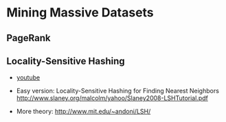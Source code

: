 
# Mining Massive Datasets

## PageRank

## Locality-Sensitive Hashing

* [youtube](https://www.youtube.com/watch?v=Arni-zkqMBA)

* Easy version: Locality-Sensitive Hashing for Finding Nearest Neighbors http://www.slaney.org/malcolm/yahoo/Slaney2008-LSHTutorial.pdf

* More theory: http://www.mit.edu/~andoni/LSH/

